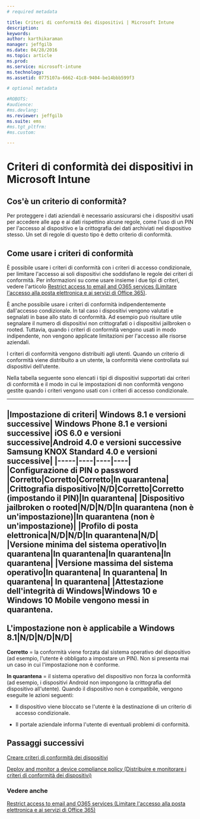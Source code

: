 ```yaml
---
# required metadata

title: Criteri di conformità dei dispositivi | Microsoft Intune
description:
keywords:
author: karthikaraman
manager: jeffgilb
ms.date: 04/28/2016
ms.topic: article
ms.prod:
ms.service: microsoft-intune
ms.technology:
ms.assetid: 0775107a-6662-41c8-9404-be14bbb599f3

# optional metadata

#ROBOTS:
#audience:
#ms.devlang:
ms.reviewer: jeffgilb
ms.suite: ems
#ms.tgt_pltfrm:
#ms.custom:

---
```


# Criteri di conformità dei dispositivi in Microsoft Intune
## Cos'è un criterio di conformità?
Per proteggere i dati aziendali è necessario assicurarsi che i dispositivi usati per accedere alle app e ai dati rispettino alcune regole, come l'uso di un PIN per l'accesso al dispositivo e la crittografia dei dati archiviati nel dispositivo stesso. Un set di regole di questo tipo è detto criterio di conformità.

## Come usare i criteri di conformità
È possibile usare i criteri di conformità con i criteri di accesso condizionale, per limitare l'accesso ai soli dispositivi che soddisfano le regole dei criteri di conformità. Per informazioni su come usare insieme i due tipi di criteri, vedere l'articolo [Restrict access to email and O365 services (Limitare l'accesso alla posta elettronica e ai servizi di Office 365)](restrict-access-to-email-and-o365-services-with-microsoft-intune.md).

È anche possibile usare i criteri di conformità indipendentemente dall'accesso condizionale. In tal caso i dispositivi vengono valutati e segnalati in base allo stato di conformità. Ad esempio può risultare utile segnalare il numero di dispositivi non crittografati o i dispositivi jailbroken o rooted. Tuttavia, quando i criteri di conformità vengono usati in modo indipendente, non vengono applicate limitazioni per l'accesso alle risorse aziendali.

I criteri di conformità vengono distribuiti agli utenti. Quando un criterio di conformità viene distribuito a un utente, la conformità viene controllata sui dispositivi dell’utente.

Nella tabella seguente sono elencati i tipi di dispositivi supportati dai criteri di conformità e il modo in cui le impostazioni di non conformità vengono gestite quando i criteri vengono usati con i criteri di accesso condizionale.

--------------

|Impostazione di criteri| Windows 8.1 e versioni successive| Windows Phone 8.1 e versioni successive| iOS 6.0 e versioni successive|Android 4.0 e versioni successive<br/>Samsung KNOX Standard 4.0 e versioni successive|
|-----|----|----|----|
|**Configurazione di PIN o password** |Corretto|Corretto|Corretto|In quarantena|
|**Crittografia dispositivo**|N/D|Corretto|Corretto (impostando il PIN)|In quarantena|
|**Dispositivo jailbroken o rooted**|N/D|N/D|In quarantena (non è un'impostazione)|In quarantena (non è un'impostazione)|
|**Profilo di posta elettronica**|N/D|N/D|In quarantena|N/D|
|**Versione minima del sistema operativo**|In quarantena|In quarantena|In quarantena|In quarantena|
|**Versione massima del sistema operativo**|In quarantena| In quarantena| In quarantena| In quarantena|
|**Attestazione dell'integrità di Windows**|Windows 10 e Windows 10 Mobile vengono messi in quarantena.<br /><br />L'impostazione non è applicabile a Windows 8.1|N/D|N/D|N/D|
--------------
**Corretto** = la conformità viene forzata dal sistema operativo del dispositivo (ad esempio, l'utente è obbligato a impostare un PIN).  Non si presenta mai un caso in cui l'impostazione non è conforme.

**In quarantena** = il sistema operativo del dispositivo non forza la conformità (ad esempio, i dispositivi Android non impongono la crittografia del dispositivo all'utente). Quando il dispositivo non è compatibile, vengono eseguite le azioni seguenti:

-   Il dispositivo viene bloccato se l'utente è la destinazione di un criterio di accesso condizionale.

-   Il portale aziendale informa l'utente di eventuali problemi di conformità.

## Passaggi successivi
[Creare criteri di conformità dei dispositivi](create-a-device-compliance-policy-in-microsoft-intune.md)

[Deploy and monitor a device compliance policy (Distribuire e monitorare i criteri di conformità dei dispositivi)](deploy-and-monitor-a-device-compliance-policy-in-microsoft-intune.md)

### Vedere anche
[Restrict access to email and O365 services (Limitare l'accesso alla posta elettronica e ai servizi di Office 365)](restrict-access-to-email-and-o365-services-with-microsoft-intune.md)


<!--HONumber=May16_HO1-->


